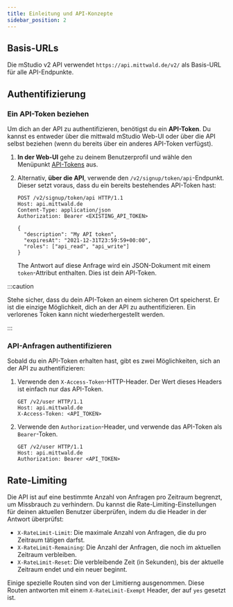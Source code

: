 ```yaml
---
title: Einleitung und API-Konzepte
sidebar_position: 2
---
```


## Basis-URLs

Die mStudio v2 API verwendet `https://api.mittwald.de/v2/` als Basis-URL für alle API-Endpunkte.

## Authentifizierung

### Ein API-Token beziehen

Um dich an der API zu authentifizieren, benötigst du ein **API-Token**. Du kannst es entweder über die mittwald mStudio Web-UI oder über die API selbst beziehen (wenn du bereits über ein anderes API-Token verfügst).

1. **In der Web-UI** gehe zu deinem Benutzerprofil und wähle den Menüpunkt [API-Tokens](https://studio.mittwald.de/app/profile/api-tokens) aus.
2. Alternativ, **über die API**, verwende den `/v2/signup/token/api`-Endpunkt. Dieser setzt voraus, dass du ein bereits bestehendes API-Token hast:

    ```http
    POST /v2/signup/token/api HTTP/1.1
    Host: api.mittwald.de
    Content-Type: application/json
    Authorization: Bearer <EXISTING_API_TOKEN>
    
    {
      "description": "My API token",
      "expiresAt": "2021-12-31T23:59:59+00:00",
      "roles": ["api_read", "api_write"]
    }
    ```

   The Antwort auf diese Anfrage wird ein JSON-Dokument mit einem `token`-Attribut enthalten. Dies ist dein API-Token.

:::caution

Stehe sicher, dass du dein API-Token an einem sicheren Ort speicherst. Er ist die einzige Möglichkeit, dich an der API zu authentifizieren. Ein verlorenes Token kann nicht wiederhergestellt werden.

:::

### API-Anfragen authentifizieren

Sobald du ein API-Token erhalten hast, gibt es zwei Möglichkeiten, sich an der API zu authentifizieren:

1. Verwende den `X-Access-Token`-HTTP-Header. Der Wert dieses Headers ist einfach nur das API-Token.

    ```http {3}
    GET /v2/user HTTP/1.1
    Host: api.mittwald.de
    X-Access-Token: <API_TOKEN>
    ```

2. Verwende den `Authorization`-Header, und verwende das API-Token als `Bearer`-Token.

    ```http {3}
    GET /v2/user HTTP/1.1
    Host: api.mittwald.de
    Authorization: Bearer <API_TOKEN>
    ```

## Rate-Limiting

Die API ist auf eine bestimmte Anzahl von Anfragen pro Zeitraum begrenzt, um Missbrauch zu verhindern. Du kannst die Rate-Limiting-Einstellungen für deinen aktuellen Benutzer überprüfen, indem du die Header in der Antwort überprüfst:

- `X-RateLimit-Limit`: Die maximale Anzahl von Anfragen, die du pro Zeitraum tätigen darfst.
- `X-RateLimit-Remaining`: Die Anzahl der Anfragen, die noch im aktuellen Zeitraum verbleiben.
- `X-RateLimit-Reset`: Die verbleibende Zeit (in Sekunden), bis der aktuelle Zeitraum endet und ein neuer beginnt.

Einige spezielle Routen sind von der Limitierng ausgenommen. Diese Routen antworten mit einem `X-RateLimit-Exempt` Header, der auf `yes` gesetzt ist.
